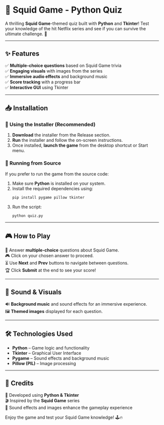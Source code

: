 # 🦑 Squid Game - Python Quiz  

A thrilling **Squid Game**-themed quiz built with **Python** and **Tkinter**! Test your knowledge of the hit Netflix series and see if you can survive the ultimate challenge. 🎯  

---

## ✨ Features  
✅ **Multiple-choice questions** based on Squid Game trivia  
✅ **Engaging visuals** with images from the series  
✅ **Immersive audio effects** and background music  
✅ **Score tracking** with a progress bar  
✅ **Interactive GUI** using Tkinter  

---

## 📥 Installation  

### 🔹 Using the Installer (Recommended)  
1. **Download** the installer from the Release section.  
2. **Run** the installer and follow the on-screen instructions.  
3. Once installed, **launch the game** from the desktop shortcut or Start menu.  

### 🔹 Running from Source  
If you prefer to run the game from the source code:  
1. Make sure **Python** is installed on your system.  
2. Install the required dependencies using:  
   ```sh
   pip install pygame pillow tkinter
   ```  
3. Run the script:  
   ```sh
   python quiz.py
   ```  

---

## 🎮 How to Play  
🎯 Answer **multiple-choice** questions about Squid Game.  
🎮 Click on your chosen answer to proceed.  
⏳ Use **Next** and **Prev** buttons to navigate between questions.  
🏆 Click **Submit** at the end to see your score!  

---

## 🎵 Sound & Visuals  
🔊 **Background music** and sound effects for an immersive experience.  
🖼️ **Themed images** displayed for each question.  

---

## 🛠️ Technologies Used  
- **Python** – Game logic and functionality  
- **Tkinter** – Graphical User Interface  
- **Pygame** – Sound effects and background music  
- **Pillow (PIL)** – Image processing  

---

## 👏 Credits  
🚀 Developed using **Python & Tkinter**  
🎬 Inspired by the **Squid Game** series  
🎵 Sound effects and images enhance the gameplay experience  

Enjoy the game and test your Squid Game knowledge! 🕹️🔥  
